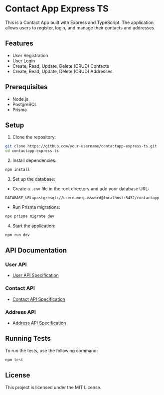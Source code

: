 # Contact App Express TS

This is a Contact App built with Express and TypeScript. The application allows users to register, login, and manage their contacts and addresses.

## Features

- User Registration
- User Login
- Create, Read, Update, Delete (CRUD) Contacts
- Create, Read, Update, Delete (CRUD) Addresses

## Prerequisites

- Node.js
- PostgreSQL
- Prisma

## Setup

1. Clone the repository:

```bash
git clone https://github.com/your-username/contactapp-express-ts.git
cd contactapp-express-ts
```

2. Install dependencies:

```bash
npm install
```

3. Set up the database:

- Create a `.env` file in the root directory and add your database URL:

```env
DATABASE_URL=postgresql://username:password@localhost:5432/contactapp
```

- Run Prisma migrations:

```bash
npx prisma migrate dev
```

4. Start the application:

```bash
npm run dev
```

## API Documentation

### User API

- [User API Specification](./docs/user.md)

### Contact API

- [Contact API Specification](./docs/contact.md)

### Address API

- [Address API Specification](./docs/address.md)

## Running Tests

To run the tests, use the following command:

```bash
npm test
```

## License

This project is licensed under the MIT License.
